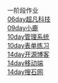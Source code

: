 一阶段作业<br>
<a href="https://LuoJin187.github.io/code3/html/超凡科技.html">06day超凡科技</a><br>
<a href="https://LuoJin187.github.io/day09/html/小鹿.html">09day小鹿</a><br>
<a href="https://LuoJin187.github.io/day10/html/管理系统.html">10day管理系统</a><br>
<a href="https://LuoJin187.github.io/day10/html/表单练习.html">10day表单练习</a><br>
<a href="https://LuoJin187.github.io/mo/code2/html/开源博客.html">14day开源博客</a><br>
<a href="https://LuoJin187.github.io/mo/code2/html/移动端.html">14day移动端</a><br>
<a href="https://LuoJin187.github.io/mo/code2/html/开源博客.html">14day搜石网</a><br>
